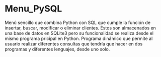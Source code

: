 # Menu_PySQL
Menú sencillo que combina Python con SQL que cumple la función de insertar, buscar, modificar o eliminar clientes. Éstos son almacenados en una base de datos en SQLite3 pero su funcionalidad se realiza desde el mismo programa pricipal en Python. 
Programa dinámico que permite al usuario realizar diferentes consultas que tendría que hacer en dos programas y diferentes lenguajes, desde uno solo.
